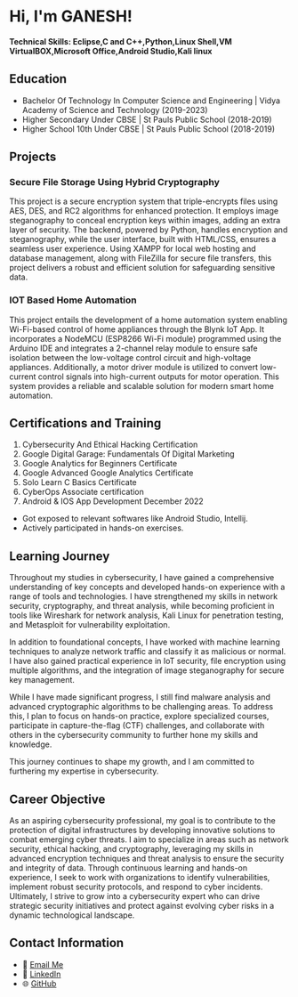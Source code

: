 # Hi, I'm GANESH!

#### Technical Skills: Eclipse,C and C++,Python,Linux Shell,VM VirtualBOX,Microsoft Office,Android Studio,Kali linux

## Education
- Bachelor Of Technology In Computer Science and Engineering | Vidya Academy of Science and Technology (2019-2023)								       		
- Higher Secondary Under CBSE | St Pauls Public School (2018-2019)	 			        		
- Higher School 10th Under CBSE | St Pauls Public School (2018-2019)

## Projects
### Secure File Storage Using Hybrid Cryptography 

This project is a secure encryption system that triple-encrypts files using AES, DES, and RC2 algorithms for enhanced protection. It employs image steganography to conceal encryption keys within images, adding an extra layer of security. The backend, powered by Python, handles encryption and steganography, while the user interface, built with HTML/CSS, ensures a seamless user experience. Using XAMPP for local web hosting and database management, along with FileZilla for secure file transfers, this project delivers a robust and efficient solution for safeguarding sensitive data.

### IOT Based Home Automation

This project entails the development of a home automation system enabling Wi-Fi-based control of home appliances through the Blynk IoT App. It incorporates a NodeMCU (ESP8266 Wi-Fi module) programmed using the Arduino IDE and integrates a 2-channel relay module to ensure safe isolation between the low-voltage control circuit and high-voltage appliances. Additionally, a motor driver module is utilized to convert low-current control signals into high-current outputs for motor operation. This system provides a reliable and scalable solution for modern smart home automation.

## Certifications and Training
1. Cybersecurity And Ethical Hacking Certification
2. Google Digital Garage: Fundamentals Of Digital Marketing
3. Google Analytics for Beginners Certificate
4. Google Advanced Google Analytics Certificate
5. Solo Learn C Basics Certificate
6. CyberOps Associate certification
7. Android & IOS App Development December 2022
- Got exposed to relevant softwares like Android Studio, Intellij.
- Actively participated in hands-on exercises.

## Learning Journey
Throughout my studies in cybersecurity, I have gained a comprehensive understanding of key concepts and developed hands-on experience with a range of tools and technologies. I have strengthened my skills in network security, cryptography, and threat analysis, while becoming proficient in tools like Wireshark for network analysis, Kali Linux for penetration testing, and Metasploit for vulnerability exploitation.

In addition to foundational concepts, I have worked with machine learning techniques to analyze network traffic and classify it as malicious or normal. I have also gained practical experience in IoT security, file encryption using multiple algorithms, and the integration of image steganography for secure key management.

While I have made significant progress, I still find malware analysis and advanced cryptographic algorithms to be challenging areas. To address this, I plan to focus on hands-on practice, explore specialized courses, participate in capture-the-flag (CTF) challenges, and collaborate with others in the cybersecurity community to further hone my skills and knowledge.

This journey continues to shape my growth, and I am committed to furthering my expertise in cybersecurity.

## Career Objective
 As an aspiring cybersecurity professional, my goal is to contribute to the protection of digital infrastructures by developing innovative solutions to combat emerging cyber threats. I aim to specialize in areas such as network security, ethical hacking, and cryptography, leveraging my skills in advanced encryption techniques and threat analysis to ensure the security and integrity of data. Through continuous learning and hands-on experience, I seek to work with organizations to identify vulnerabilities, implement robust security protocols, and respond to cyber incidents. Ultimately, I strive to grow into a cybersecurity expert who can drive strategic security initiatives and protect against evolving cyber risks in a dynamic technological landscape.

## Contact Information

- 📧 [Email Me](mailto:ganesharappath@gmail.com)
- 💼 [LinkedIn](https://www.linkedin.com/in/ganesh-subramanian-a048772a0/)
- 🌐 [GitHub](https://github.com/Ganesh-A-S)

